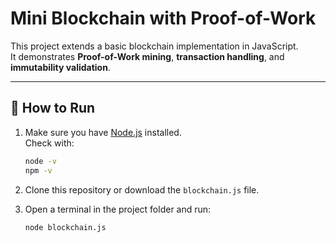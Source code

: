 # Mini Blockchain with Proof-of-Work

This project extends a basic blockchain implementation in JavaScript.  
It demonstrates **Proof-of-Work mining**, **transaction handling**, and **immutability validation**.

---

## 🚀 How to Run

1. Make sure you have [Node.js](https://nodejs.org/) installed.  
   Check with:
   ```bash
   node -v
   npm -v
   ```

2. Clone this repository or download the `blockchain.js` file.

3. Open a terminal in the project folder and run:
   ```bash
   node blockchain.js
   ```
